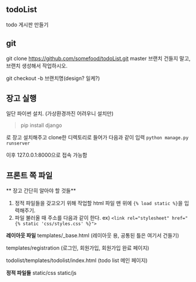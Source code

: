 ## todoList
todo 게시판 만들기

## git
git clone https://github.com/somefood/todoList.git
master 브랜치 건들지 말고, 브랜치 생성해서 작업하시오.

git checkout -b 브랜치명(design? 일케?)

## 장고 실행
일단 파이썬 설치. (가상환경까진 어려우니 설치만)
> pip install django

로 장고 설치해주고 clone한 디렉토리로 들어가 다음과 같이 입력 `python manage.py runserver`

이후 127.0.0.1:8000으로 접속 가능함

## 프론트 쪽 파일
** 장고 간단히 알아야 할 것들**
1. 정적 파일들을 갖고오기 위해 작업할 html 파일 맨 위에 `{% load static %}`을 입력해주기.
2. 파일 불러올 때 주소를 다음과 같이 한다. ex) `<link rel="stylesheet" href="{% static 'css/styles.css' %}">`

**레이아웃 파일**
templates/_base.html (레이아웃 용, 공통된 틀은 여기서 건들기)

templates/registration (로그인, 회원가입, 회원가입 완료 페이지)

todolist/templates/todolist/index.html (todo list 메인 페이지)

**정적 파일들**
static/css
static/js
